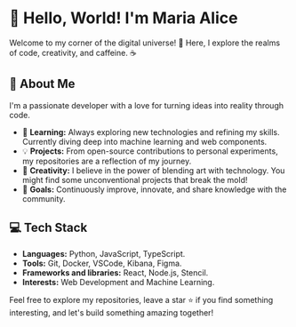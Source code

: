 # 👋 Hello, World! I'm Maria Alice

Welcome to my corner of the digital universe! 🌌 Here, I explore the realms of code, creativity, and caffeine. ☕️

## 🚀 About Me

I'm a passionate developer with a love for turning ideas into reality through code. 

- 🌱 **Learning:** Always exploring new technologies and refining my skills. Currently diving deep into machine learning and web components.
- 💡 **Projects:** From open-source contributions to personal experiments, my repositories are a reflection of my journey.
- 🎨 **Creativity:** I believe in the power of blending art with technology. You might find some unconventional projects that break the mold!
- 🎯 **Goals:** Continuously improve, innovate, and share knowledge with the community.

## 💻 Tech Stack

- **Languages:** Python, JavaScript, TypeScript.
- **Tools:** Git, Docker, VSCode, Kibana, Figma.
- **Frameworks and libraries:** React, Node.js, Stencil.
- **Interests:** Web Development and Machine Learning.

Feel free to explore my repositories, leave a star ⭐️ if you find something interesting, and let's build something amazing together!

